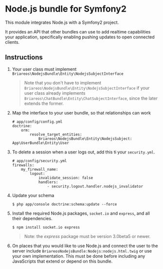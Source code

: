 # Node.js bundle for Symfony2

This module integrates Node.js with a Symfony2 project.

It provides an API that other bundles can use to add realtime capabilities your application, specifically enabling
pushing updates to open connected clients.

## Instructions

1.  Your user class must implement `Briareos\NodejsBundle\Entity\NodejsSubjectInterface`

    >Note that you don't have to implement `Briareos\NodejsBundle\Entity\NodejsSubjectInterface` if your user class already
    implements `Briareos\ChatBundle\Entity\ChatSubjectInterface`, since the later extends the former.

1.  Map the interface to your user bundle, so that relationships can work

        # app/config/config.yml
        doctrine:
            orm:
                resolve_target_entities:
                    Briareos\NodejsBundle\Entity\NodejsSubject: App\UserBundle\Entity\User

1.  To delete a session when a user logs out, add this ti your `security.yml`.

        # app/config/security.yml
        firewalls:
            my_firewall_name:
                logout:
                    invalidate_session: false
                    handlers:
                        - security.logout.handler.nodejs_invalidator

1.  Update your schema

        $ php app/console doctrine:schema:update --force

1.  Install the required Node.js packages, `socket.io` and `express`, and all their dependencies.

        $ npm install socket.io express

    >Note: the *express* package must be version 3.0beta5 or newer.

1.  On places that you would like to use Node.js and connect the user to the server include `BriareosNodejsBundle:Nodejs:nodejs.html.twig`
    or use your own implementation. This must be done before including any JavaScripts that extend or depend on this bundle.